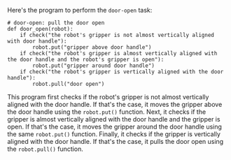 Here's the program to perform the `door-open` task:

```
# door-open: pull the door open
def door_open(robot):
    if check("the robot's gripper is not almost vertically aligned with door handle"):
        robot.put("gripper above door handle")
    if check("the robot's gripper is almost vertically aligned with the door handle and the robot's gripper is open"):
        robot.put("gripper around door handle")
    if check("the robot's gripper is vertically aligned with the door handle"):
        robot.pull("door open")
```

This program first checks if the robot's gripper is not almost vertically aligned with the door handle. If that's the case, it moves the gripper above the door handle using the `robot.put()` function. Next, it checks if the gripper is almost vertically aligned with the door handle and the gripper is open. If that's the case, it moves the gripper around the door handle using the same `robot.put()` function. Finally, it checks if the gripper is vertically aligned with the door handle. If that's the case, it pulls the door open using the `robot.pull()` function.